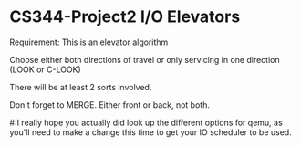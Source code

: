 # CS344-Project2 I/O Elevators

Requirement:
This is an elevator algorithm

Choose either both directions of travel or only servicing in one direction (LOOK or C-LOOK)

There will be at least 2 sorts involved.

Don't forget to MERGE. Either front or back, not both.

#:I really hope you actually did look up the different options for qemu, as you'll need to make a change this time to get your IO scheduler to be used.

